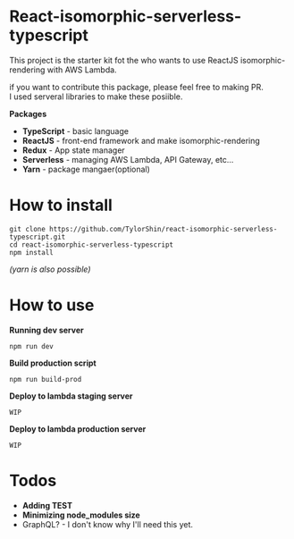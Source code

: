 # React-isomorphic-serverless-typescript

This project is the starter kit fot the who wants to use ReactJS isomorphic-rendering with AWS Lambda.  

if you want to contribute this package, please feel free to making PR.  
I used serveral libraries to make these posiible.

 **Packages**
- **TypeScript** - basic language
- **ReactJS** - front-end framework and make isomorphic-rendering
- **Redux** - App state manager
- **Serverless** - managing AWS Lambda, API Gateway, etc...
- **Yarn** - package mangaer(optional)

# How to install
```
git clone https://github.com/TylorShin/react-isomorphic-serverless-typescript.git
cd react-isomorphic-serverless-typescript
npm install
```
*(yarn is also possible)*

# How to use
**Running dev server**
```
npm run dev
```

**Build production script**
```
npm run build-prod
```

**Deploy to lambda staging server**
```
WIP
```

**Deploy to lambda production server**
```
WIP
```

# Todos
- **Adding TEST**
- **Minimizing node_modules size**
- GraphQL? - I don't know why I'll need this yet.

